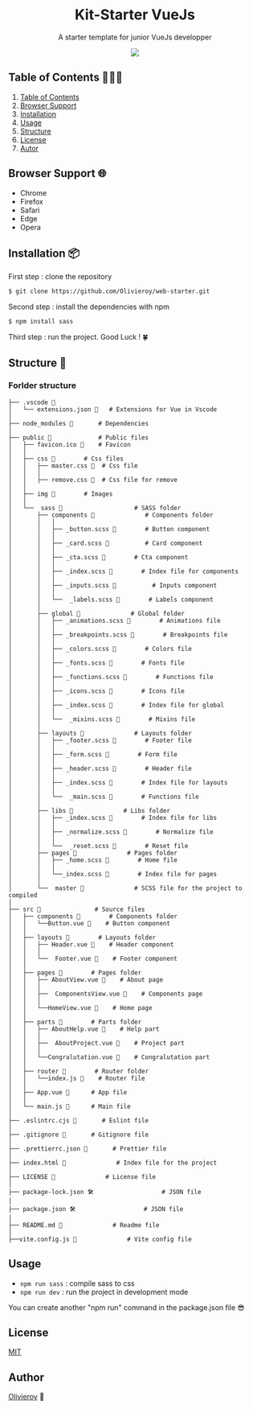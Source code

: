<div align="center">
    <h1> Kit-Starter VueJs </h1>
    <p> A starter template for junior VueJs developper </p>
    <img src="https://cdn.discordapp.com/attachments/954117377593868331/1047879287275012176/kit-starter.png">
</div>

## Table of Contents 👨🏻‍🏫

1. [Table of Contents](#table-of-contents-👨🏻‍🏫)
2. [Browser Support](#browser-support-🌐)
3. [Installation](#installation-📦)
4. [Usage](#usage)
5. [Structure](#structure-🔨)
6. [License](#license-📜)
7. [Autor](#autor)


## Browser Support 🌐
- Chrome
- Firefox
- Safari
- Edge
- Opera

## Installation 📦
First step : clone the repository

```sh
$ git clone https://github.com/Olivieroy/web-starter.git
```

Second step : install the dependencies with npm

```sh
$ npm install sass
```

Third step : run the project.
Good Luck ! 🍀

## Structure 🔨

### Forlder structure

```
├── .vscode 📁 
│   └── extensions.json 📄   # Extensions for Vue in Vscode
│
├── node_modules 📁       # Dependencies
│
├── public 📁             # Public files
│   ├── favicon.ico 📄    # Favicon
│   │
│   ├── css 📁        # Css files
│   │   ├── master.css 📄  # Css file
│   │   │
│   │   ├── remove.css 📄  # Css file for remove
│   │
│   ├── img 📁        # Images
│   │
│   └──  sass 📁                    # SASS folder
│       ├── components 📁              # Components folder
│       │   │
│       │   ├── _button.scss 📄        # Button component
│       │   │
│       │   ├── _card.scss 📄          # Card component
│       │   │
│       │   ├── _cta.scss 📄        # Cta component
│       │   │
│       │   ├── _index.scss 📄        # Index file for components
│       │   │
│       │   ├── _inputs.scss 📄          # Inputs component
│       │   │
│       │   └──  _labels.scss 📄        # Labels component          
│       │
│       ├── global 📁              # Global folder
│       │   ├── _animations.scss 📄        # Animations file
│       │   │
│       │   ├── _breakpoints.scss 📄        # Breakpoints file
│       │   │
│       │   ├── _colors.scss 📄        # Colors file
│       │   │
│       │   ├── _fonts.scss 📄        # Fonts file
│       │   │
│       │   ├── _functions.scss 📄        # Functions file
│       │   │
│       │   ├── _icons.scss 📄        # Icons file
│       │   │
│       │   ├── _index.scss 📄        # Index file for global
│       │   │
│       │   └──  _mixins.scss 📄        # Mixins file
│       │
│       ├── layouts 📁              # Layouts folder
│       │   ├── _footer.scss 📄        # Footer file
│       │   │
│       │   ├── _form.scss 📄        # Form file
│       │   │
│       │   ├── _header.scss 📄        # Header file
│       │   │
│       │   ├── _index.scss 📄        # Index file for layouts
│       │   │
│       │   └──  _main.scss 📄        # Functions file
│       │
│       ├── libs 📁              # Libs folder
│       │   ├── _index.scss 📄        # Index file for libs
│       │   │
│       │   ├── _normalize.scss 📄        # Normalize file
│       │   │
│       │   └──  _reset.scss 📄        # Reset file
│       ├── pages 📁              # Pages folder
│       │   ├── _home.scss 📄        # Home file
│       │   │
│       │   └──_index.scss 📄        # Index file for pages
│       │
│       └──  master 📄              # SCSS file for the project to compiled 
│
├── src 📁               # Source files
│   ├── components 📁        # Components folder
│   │   └──Button.vue 📄    # Button component
│   │
│   ├── layouts 📁        # Layouts folder
│   │   ├── Header.vue 📄    # Header component
│   │   │
│   │   └──  Footer.vue 📄    # Footer component
│   │
│   ├── pages 📁        # Pages folder
│   │   ├── AboutView.vue 📄    # About page
│   │   │
│   │   ├──  ComponentsView.vue 📄    # Components page
│   │   │
│   │   └──HomeView.vue 📄    # Home page
│   │
│   ├── parts 📁        # Parts folder
│   │   ├── AboutHelp.vue 📄    # Help part
│   │   │
│   │   ├──  AboutProject.vue 📄    # Project part
│   │   │
│   │   └──Congralutation.vue 📄    # Congralutation part
│   │
│   ├── router 📁        # Router folder
│   │   └──index.js 📄    # Router file
│   │
│   ├── App.vue 📄      # App file
│   │
│   └── main.js 📄      # Main file
│
├── .eslintrc.cjs 📄       # Eslint file
│
├── .gitignore 📄       # Gitignore file
│
├── .prettierrc.json 📄       # Prettier file
│
├── index.html 📄              # Index file for the project
│
├── LICENSE 📄              # License file
│
├── package-lock.json 🛠                   # JSON file 
│
├── package.json 🛠                   # JSON file
│
├── README.md 📄              # Readme file
│
├──vite.config.js 📄              # Vite config file
```





## Usage
- `npm run sass` : compile sass to css 
- `npm run dev` : run the project in development mode
<p> You can create another "npm run" command in the package.json file 😎 </p>

## License
[MIT](https://github.com/Olivieroy/web-starter/LICENSE.) 

## Author
[Olivieroy](https://olivieroy.fr) 🧢
